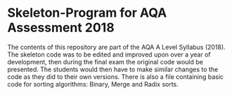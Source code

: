 # Skeleton-Program for AQA Assessment 2018
The contents of this repository are part of the AQA A Level Syllabus (2018). The skeleton code was to be edited and improved upon over a year of development, then during the final exam the original code would be presented. The students would then have to make similar changes to the code as they did to their own versions.
There is also a file containing basic code for sorting algorithms: Binary, Merge and Radix sorts.
